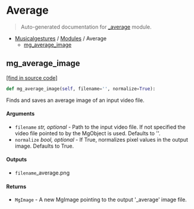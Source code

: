 # Average

> Auto-generated documentation for [\_average](https://github.com/fourMs/MGT-python/blob/master/musicalgestures/_average.py) module.

- [Musicalgestures](README.md#musicalgestures-index) / [Modules](MODULES.md#musicalgestures-modules) / Average
  - [mg_average_image](#mg_average_image)

## mg_average_image

[[find in source code]](https://github.com/fourMs/MGT-python/blob/master/musicalgestures/_average.py#L7)

```python
def mg_average_image(self, filename='', normalize=True):
```

Finds and saves an average image of an input video file.

#### Arguments

- `filename` _str, optional_ - Path to the input video file. If not specified the video file pointed to by the MgObject is used. Defaults to ''.
- `normalize` _bool, optional_ - If True, normalizes pixel values in the output image. Defaults to True.

#### Outputs

- `filename`\_average.png

#### Returns

- `MgImage` - A new MgImage pointing to the output '\_average' image file.
